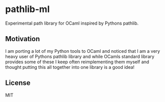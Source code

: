# pathlib-ml

Experimental path library for OCaml inspired by Pythons pathlib.

## Motivation

I am porting a lot of my Python tools to OCaml and noticed that I am a very heavy user of Pythons pathlib library and
while OCamls standard library provides some of these I keep often reimplementing them myself and thought putting this all
together into one library is a good idea!

## License

MIT

